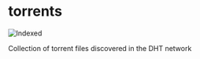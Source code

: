 torrents 
========
![Indexed](https://img.shields.io/badge/indexed-168390-blue)

Collection of torrent files discovered in the DHT network
